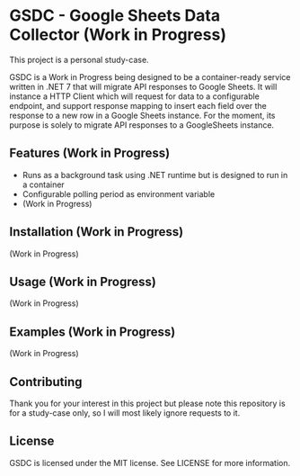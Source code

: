 # GSDC - Google Sheets Data Collector (Work in Progress)

This project is a personal study-case.

GSDC is a Work in Progress being designed to be a container-ready service written in .NET 7 that will migrate API responses to Google Sheets. 
It will instance a HTTP Client which will request for data to a configurable endpoint, and support response mapping to insert each field over the response to a new row in a Google Sheets instance. For the moment, its purpose is solely to migrate API responses to a GoogleSheets instance.

## Features (Work in Progress)

- Runs as a background task using .NET runtime but is designed to run in a container
- Configurable polling period as environment variable
- (Work in Progress)

## Installation (Work in Progress)

(Work in Progress)

## Usage (Work in Progress)

(Work in Progress)

## Examples (Work in Progress)

(Work in Progress)

## Contributing

Thank you for your interest in this project but please note this repository is for a study-case only, so I will most likely ignore requests to it.

## License

GSDC is licensed under the MIT license. See LICENSE for more information.
